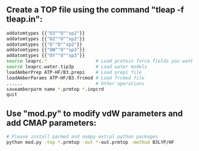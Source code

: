 ## Create a TOP file using the command "tleap -f tleap.in":
```bash
addatomtypes {{"O3""O""sp2"}}
addatomtypes {{"O2""O""sp2"}}
addatomtypes {{"O""O""sp2"}}
addatomtypes {{"OW""O""sp3"}}
addatomtypes {{"OY""O""sp3"}}
source leaprc.*                  # Load protein force fields you want
source leaprc.water.tip3p        # Load water models
loadAmberPrep ATP-HF/B3.prepi    # Load prepi file
loadAmberParams ATP-HF/B3.frcmod # Load frcmod file
......                           # Other operations
saveamberparm name *.prmtop *.inpcrd
quit
```

## Use "mod.py" to modify vdW parameters and add CMAP parameters:
```bash
# Please install parmed and numpy extral python packages
python mod.py -top *.prmtop -out *-out.prmtop -method B3LYP/HF
```
